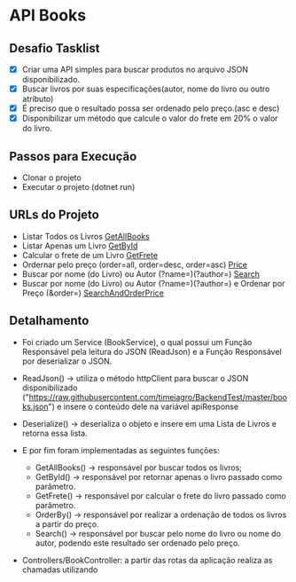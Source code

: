 # API Books

## Desafio Tasklist
- [x] Criar uma API simples para buscar produtos no arquivo JSON disponibilizado.
- [x] Buscar livros por suas especificações(autor, nome do livro ou outro atributo)
- [x] É preciso que o resultado possa ser ordenado pelo preço.(asc e desc)
- [x] Disponibilizar um método que calcule o valor do frete em 20% o valor do livro.

## Passos para Execução
- Clonar o projeto
- Executar o projeto (dotnet run)

## URLs do Projeto
- Listar Todos os Livros
[GetAllBooks](https://localhost:5001/api/books)
- Listar Apenas um Livro
[GetById](https://localhost:5001/api/books/5)
- Calcular o frete de um Livro
[GetFrete](https://localhost:5001/api/books/3/frete)
- Ordernar pelo preço (order=all, order=desc, order=asc)
[Price](https://localhost:5001/api/books/price?order=desc)
- Buscar por nome (do Livro) ou Autor (?name=)(?author=)
[Search](https://localhost:5001/api/books/search?name=sea)
- Buscar por nome (do Livro) ou Autor (?name=)(?author=) e Ordenar por Preço (&order=)
[SearchAndOrderPrice](https://localhost:5001/api/books/search?name=the&order=desc)

## Detalhamento
- Foi criado um Service (BookService), o qual possui um Função Responsável pela leitura do JSON (ReadJson) e a Função Responsável por deserializar o JSON.

- ReadJson() -> utiliza o método httpClient para buscar o JSON disponibilizado ("https://raw.githubusercontent.com/timeiagro/BackendTest/master/books.json") e insere o conteúdo dele na variável apiResponse

- Deserialize() -> deserializa o objeto e insere em uma Lista de Livros e retorna essa lista.

- E por fim foram implementadas as seguintes funções:
  - GetAllBooks() -> responsável por buscar todos os livros;
  - GetById() -> responsável por retornar apenas o livro passado como parâmetro.
  - GetFrete() -> responsável por calcular o frete do livro passado como parâmetro.
  - OrderBy() -> responsável por realizar a ordenação de todos os livros a partir do preço.
  - Search() -> responsável por buscar pelo nome do livro ou nome do autor, podendo este resultado ser ordenado pelo preço.

- Controllers/BookController: a partir das rotas da aplicação realiza as chamadas utilizando 
